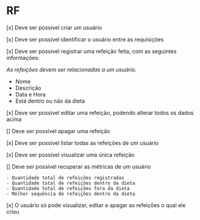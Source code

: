 # RF

[x] Deve ser possível criar um usuário

[x] Deve ser possível identificar o usuário entre as requisições

[x] Deve ser possível registrar uma refeição feita, com as seguintes informações:

   *As refeições devem ser relacionadas a um usuário.*
   - Nome
   - Descrição
   - Data e Hora
   - Está dentro ou não da dieta

[x] Deve ser possível editar uma refeição, podendo alterar todos os dados acima

[] Deve ser possível apagar uma refeição

[x] Deve ser possível listar todas as refeições de um usuário

[x] Deve ser possível visualizar uma única refeição

[] Deve ser possível recuperar as métricas de um usuário

    - Quantidade total de refeições registradas
    - Quantidade total de refeições dentro da dieta
    - Quantidade total de refeições fora da dieta
    - Melhor sequência de refeições dentro da dieta
    
[x] O usuário só pode visualizar, editar e apagar as refeições o qual ele criou